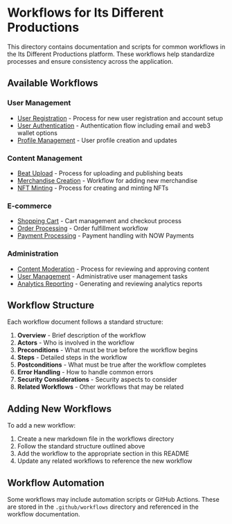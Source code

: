 # Workflows for Its Different Productions

This directory contains documentation and scripts for common workflows in the Its Different Productions platform. These workflows help standardize processes and ensure consistency across the application.

## Available Workflows

### User Management
- [User Registration](./user-registration.md) - Process for new user registration and account setup
- [User Authentication](./user-authentication.md) - Authentication flow including email and web3 wallet options
- [Profile Management](./profile-management.md) - User profile creation and updates

### Content Management
- [Beat Upload](./beat-upload.md) - Process for uploading and publishing beats
- [Merchandise Creation](./merchandise-creation.md) - Workflow for adding new merchandise
- [NFT Minting](./nft-minting.md) - Process for creating and minting NFTs

### E-commerce
- [Shopping Cart](./shopping-cart.md) - Cart management and checkout process
- [Order Processing](./order-processing.md) - Order fulfillment workflow
- [Payment Processing](./payment-processing.md) - Payment handling with NOW Payments

### Administration
- [Content Moderation](./content-moderation.md) - Process for reviewing and approving content
- [User Management](./admin-user-management.md) - Administrative user management tasks
- [Analytics Reporting](./analytics-reporting.md) - Generating and reviewing analytics reports

## Workflow Structure

Each workflow document follows a standard structure:

1. **Overview** - Brief description of the workflow
2. **Actors** - Who is involved in the workflow
3. **Preconditions** - What must be true before the workflow begins
4. **Steps** - Detailed steps in the workflow
5. **Postconditions** - What must be true after the workflow completes
6. **Error Handling** - How to handle common errors
7. **Security Considerations** - Security aspects to consider
8. **Related Workflows** - Other workflows that may be related

## Adding New Workflows

To add a new workflow:

1. Create a new markdown file in the workflows directory
2. Follow the standard structure outlined above
3. Add the workflow to the appropriate section in this README
4. Update any related workflows to reference the new workflow

## Workflow Automation

Some workflows may include automation scripts or GitHub Actions. These are stored in the `.github/workflows` directory and referenced in the workflow documentation.
